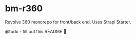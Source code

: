 # bm-r360
Revolve 360 monorepo for front/back end. Uses Strapi Starter.

@todo - fill out this README 😬
